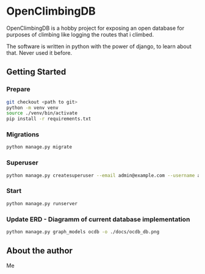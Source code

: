# OpenClimbingDB

OpenClimbingDB is a hobby project for exposing an open database
for purposes of climbing like logging the routes that i climbed.

The software is written in python with the power of django, to
learn about that. Never used it before.

## Getting Started

### Prepare

```bash
git checkout <path to git>
python -m venv venv
source ./venv/bin/activate
pip install -r requirements.txt
```

### Migrations

```bash
python manage.py migrate
```

### Superuser

```bash
python manage.py createsuperuser --email admin@example.com --username admin
```

### Start

```bash
python manage.py runserver
```

### Update ERD - Diagramm of current database implementation

```bash
python manage.py graph_models ocdb -o ./docs/ocdb_db.png
```

## About the author

Me
